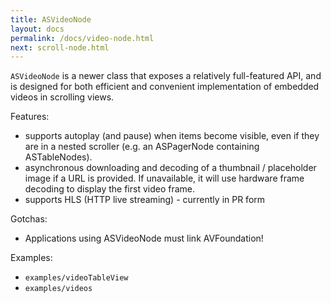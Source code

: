 ```yaml
---
title: ASVideoNode
layout: docs
permalink: /docs/video-node.html
next: scroll-node.html
---
```


`ASVideoNode` is a newer class that exposes a relatively full-featured API, and is designed for both efficient and convenient implementation of embedded videos in scrolling views.

Features:
- supports autoplay (and pause) when items become visible, even if they are in a nested scroller (e.g. an ASPagerNode containing ASTableNodes). 
- asynchronous downloading and decoding of a thumbnail / placeholder image if a URL is provided. If unavailable, it will use hardware frame decoding to display the first video frame. 
- supports HLS (HTTP live streaming) - currently in PR form

Gotchas:
- Applications using ASVideoNode must link AVFoundation!

Examples:
- `examples/videoTableView`
- `examples/videos`
